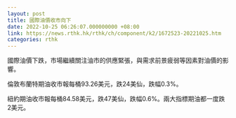 ```yaml
---
layout: post
title: 國際油價收市向下
date: 2022-10-25 06:26:07.000000000 +08:00
link: https://news.rthk.hk/rthk/ch/component/k2/1672523-20221025.htm
categories: rthk
---
```


國際油價下跌，市場繼續關注油市的供應緊張，與需求前景疲弱等因素對油價的影響。

倫敦布蘭特期油收市報每桶93.26美元，跌24美仙，跌幅0.3%。

紐約期油收市報每桶84.58美元，跌47美仙，跌幅0.6%。兩大指標期油都一度跌2美元。

